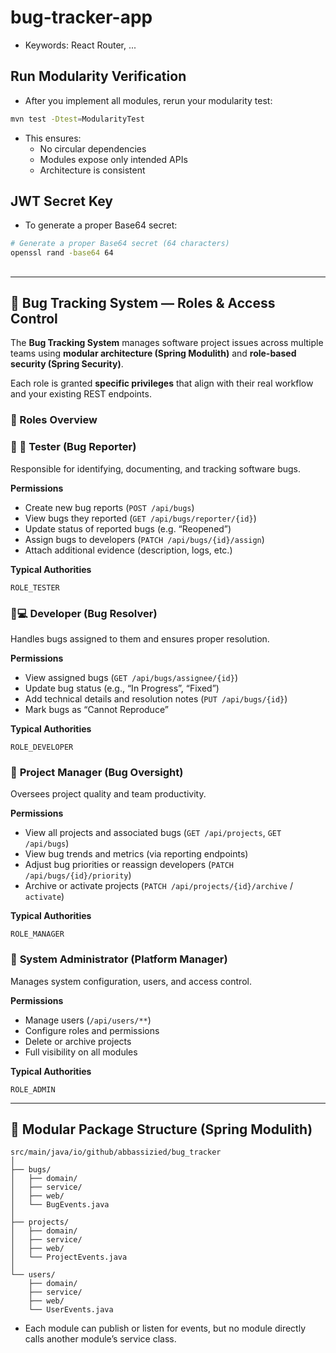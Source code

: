 # bug-tracker-app


- Keywords: React Router, ...


## Run Modularity Verification

- After you implement all modules, rerun your modularity test:
```sh
mvn test -Dtest=ModularityTest
```
- This ensures:
    - No circular dependencies
    - Modules expose only intended APIs
    - Architecture is consistent

## JWT Secret Key

- To generate a proper Base64 secret:
```sh
# Generate a proper Base64 secret (64 characters)
openssl rand -base64 64
```

## 


---

## 🐛 Bug Tracking System — Roles & Access Control

The **Bug Tracking System** manages software project issues across multiple teams using **modular architecture (Spring Modulith)** and **role-based security (Spring Security)**.

Each role is granted **specific privileges** that align with their real workflow and your existing REST endpoints.

### 👤 Roles Overview

### 🐞 🧪 **Tester** (Bug Reporter)

Responsible for identifying, documenting, and tracking software bugs.

**Permissions**

* Create new bug reports (`POST /api/bugs`)
* View bugs they reported (`GET /api/bugs/reporter/{id}`)
* Update status of reported bugs (e.g. “Reopened”)
* Assign bugs to developers (`PATCH /api/bugs/{id}/assign`)
* Attach additional evidence (description, logs, etc.)

**Typical Authorities**

```text
ROLE_TESTER
```

### 👨💻 **Developer** (Bug Resolver)

Handles bugs assigned to them and ensures proper resolution.

**Permissions**

* View assigned bugs (`GET /api/bugs/assignee/{id}`)
* Update bug status (e.g., “In Progress”, “Fixed”)
* Add technical details and resolution notes (`PUT /api/bugs/{id}`)
* Mark bugs as “Cannot Reproduce”

**Typical Authorities**

```text
ROLE_DEVELOPER
```

### 👔 **Project Manager** (Bug Oversight)

Oversees project quality and team productivity.

**Permissions**

* View all projects and associated bugs
  (`GET /api/projects`, `GET /api/bugs`)
* View bug trends and metrics (via reporting endpoints)
* Adjust bug priorities or reassign developers (`PATCH /api/bugs/{id}/priority`)
* Archive or activate projects (`PATCH /api/projects/{id}/archive` / `activate`)

**Typical Authorities**

```text
ROLE_MANAGER
```

### 🦸 **System Administrator** (Platform Manager)

Manages system configuration, users, and access control.

**Permissions**

* Manage users (`/api/users/**`)
* Configure roles and permissions
* Delete or archive projects
* Full visibility on all modules

**Typical Authorities**

```text
ROLE_ADMIN
```

---

## 🧩 Modular Package Structure (Spring Modulith)

```
src/main/java/io/github/abbassizied/bug_tracker
│
├── bugs/
│   ├── domain/
│   ├── service/
│   ├── web/
│   └── BugEvents.java
│
├── projects/
│   ├── domain/
│   ├── service/
│   ├── web/
│   └── ProjectEvents.java
│
└── users/
    ├── domain/
    ├── service/
    ├── web/
    └── UserEvents.java
```
- Each module can publish or listen for events, but no module directly calls another module’s service class.


##





